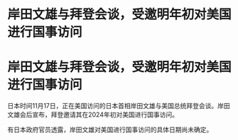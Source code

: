 # 岸田文雄与拜登会谈，受邀明年初对美国进行国事访问

# 岸田文雄与拜登会谈，受邀明年初对美国进行国事访问

日本时间11月17日，正在美国访问的日本首相岸田文雄与美国总统拜登会谈。岸田文雄会后宣布，拜登邀请其在2024年初对美国进行国事访问。

有日本政府官员透露，岸田文雄对美国进行国事访问的具体日期尚未确定。

